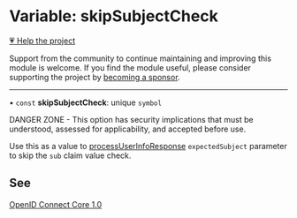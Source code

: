 # Variable: skipSubjectCheck

[💗 Help the project](https://github.com/sponsors/panva)

Support from the community to continue maintaining and improving this module is welcome. If you find the module useful, please consider supporting the project by [becoming a sponsor](https://github.com/sponsors/panva).

***

• `const` **skipSubjectCheck**: unique `symbol`

DANGER ZONE - This option has security implications that must be understood, assessed for
applicability, and accepted before use.

Use this as a value to [processUserInfoResponse](../functions/processUserInfoResponse.md) `expectedSubject` parameter to skip the
`sub` claim value check.

## See

[OpenID Connect Core 1.0](https://openid.net/specs/openid-connect-core-1_0.html#UserInfoResponse)
